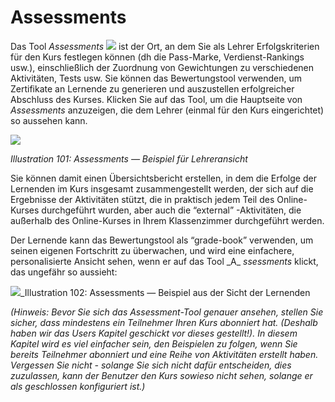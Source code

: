 # Assessments

Das Tool _Assessments_ ![](../../.gitbook/assets/graphics181.png) ist der Ort, an dem Sie als Lehrer Erfolgskriterien für den Kurs festlegen können \(dh die Pass-Marke, Verdienst-Rankings usw.\), einschließlich der Zuordnung von Gewichtungen zu verschiedenen Aktivitäten, Tests usw. Sie können das Bewertungstool verwenden, um Zertifikate an Lernende zu generieren und auszustellen erfolgreicher Abschluss des Kurses. Klicken Sie auf das Tool, um die Hauptseite von _Assessments_ anzuzeigen, die dem Lehrer \(einmal für den Kurs eingerichtet\) so aussehen kann.

![](../../.gitbook/assets/graphics190.png)

_Illustration 101: Assessments — Beispiel für Lehreransicht_

Sie können damit einen Übersichtsbericht erstellen, in dem die Erfolge der Lernenden im Kurs insgesamt zusammengestellt werden, der sich auf die Ergebnisse der Aktivitäten stützt, die in praktisch jedem Teil des Online-Kurses durchgeführt wurden, aber auch die “external” -Aktivitäten, die außerhalb des Online-Kurses in Ihrem Klassenzimmer durchgeführt werden.

Der Lernende kann das Bewertungstool als “grade-book” verwenden, um seinen eigenen Fortschritt zu überwachen, und wird eine einfachere, personalisierte Ansicht sehen, wenn er auf das Tool _A\_ _ssessments_ klickt, das ungefähr so aussieht:

![](../../.gitbook/assets/graphics192.png)\_Illustration 102: Assessments — Beispiel aus der Sicht der Lernenden

 _\(Hinweis: Bevor Sie sich das Assessment-Tool genauer ansehen, stellen Sie sicher, dass mindestens ein Teilnehmer Ihren Kurs abonniert hat. \(Deshalb haben wir das_ _Users_ _Kapitel geschickt vor dieses gestellt!\). In diesem Kapitel wird es viel einfacher sein, den Beispielen zu folgen, wenn Sie bereits Teilnehmer abonniert und eine Reihe von Aktivitäten erstellt haben. Vergessen Sie nicht - solange Sie sich nicht dafür entscheiden, dies zuzulassen, kann der Benutzer den Kurs sowieso nicht sehen, solange er als geschlossen konfiguriert ist.\)_ 

